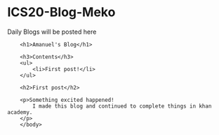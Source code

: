 # ICS20-Blog-Meko
Daily Blogs will be posted here
<!DOCTYPE html>
<html>
    <head>
        <meta charset="utf-8">
        <title>Project: Blog</title>
    </head>
    <body>
        
        <h1>Amanuel's Blog</h1>

        <h3>Contents</h3>
        <ul>
            <li>First post!</li>
        </ul>
        
        <h2>First post</h2>
        
        <p>Something excited happened!
            I made this blog and continued to complete things in khan academy. 
        </p>
        </body>
</html>

